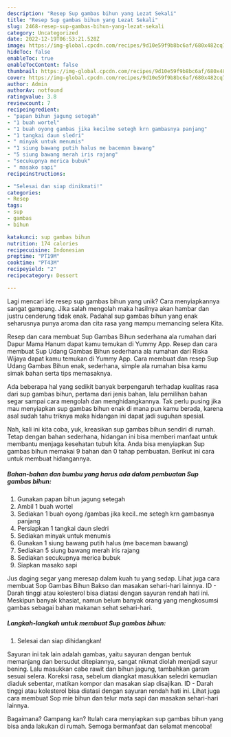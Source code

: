 ```yaml
---
description: "Resep Sup gambas bihun yang Lezat Sekali"
title: "Resep Sup gambas bihun yang Lezat Sekali"
slug: 2468-resep-sup-gambas-bihun-yang-lezat-sekali
category: Uncategorized
date: 2022-12-19T06:53:21.528Z
image: https://img-global.cpcdn.com/recipes/9d10e59f9b8bc6af/680x482cq70/sup-gambas-bihun-foto-resep-utama.jpg
hideToc: false
enableToc: true
enableTocContent: false
thumbnail: https://img-global.cpcdn.com/recipes/9d10e59f9b8bc6af/680x482cq70/sup-gambas-bihun-foto-resep-utama.jpg
cover: https://img-global.cpcdn.com/recipes/9d10e59f9b8bc6af/680x482cq70/sup-gambas-bihun-foto-resep-utama.jpg
author: Admin
authorAv: notfound
ratingvalue: 3.8
reviewcount: 7
recipeingredient:
- "papan bihun jagung setegah"
- "1 buah wortel"
- "1 buah oyong gambas jika kecilme setegh krn gambasnya panjang"
- "1 tangkai daun sledri"
- " minyak untuk menumis"
- "1 siung bawang putih halus me baceman bawang"
- "5 siung bawang merah iris rajang"
- "secukupnya merica bubuk"
- " masako sapi"
recipeinstructions:

- "Selesai dan siap dinikmati!"
categories:
- Resep
tags:
- sup
- gambas
- bihun

katakunci: sup gambas bihun 
nutrition: 174 calories
recipecuisine: Indonesian
preptime: "PT19M"
cooktime: "PT43M"
recipeyield: "2"
recipecategory: Dessert

---
```





Lagi mencari ide resep sup gambas bihun yang unik? Cara menyiapkannya sangat gampang. Jika salah mengolah maka hasilnya akan hambar dan justru cenderung tidak enak. Padahal sup gambas bihun yang enak seharusnya punya aroma dan cita rasa yang mampu memancing selera Kita.





Resep dan cara membuat Sup Gambas Bihun sederhana ala rumahan dari Dapur Mama Hanum dapat kamu temukan di Yummy App. Resep dan cara membuat Sup Udang Gambas Bihun sederhana ala rumahan dari Riska Wijaya dapat kamu temukan di Yummy App. Cara membuat dan resep Sup Udang Gambas Bihun enak, sederhana, simple ala rumahan bisa kamu simak bahan serta tips memasaknya.

Ada beberapa hal yang sedikit banyak berpengaruh terhadap kualitas rasa dari sup gambas bihun, pertama dari jenis bahan, lalu pemilihan bahan segar sampai cara mengolah dan menghidangkannya. Tak perlu pusing jika mau menyiapkan sup gambas bihun enak di mana pun kamu berada, karena asal sudah tahu triknya maka hidangan ini dapat jadi suguhan spesial.






Nah, kali ini kita coba, yuk, kreasikan sup gambas bihun sendiri di rumah. Tetap dengan bahan sederhana, hidangan ini bisa memberi manfaat untuk membantu menjaga kesehatan tubuh kita. Anda bisa menyiapkan Sup gambas bihun memakai 9 bahan dan 0 tahap pembuatan. Berikut ini cara untuk membuat hidangannya.

<!--inarticleads1-->

##### Bahan-bahan dan bumbu yang harus ada dalam pembuatan Sup gambas bihun:

1. Gunakan papan bihun jagung setegah
1. Ambil 1 buah wortel
1. Sediakan 1 buah oyong /gambas jika kecil..me setegh krn gambasnya panjang
1. Persiapkan 1 tangkai daun sledri
1. Sediakan  minyak untuk menumis
1. Gunakan 1 siung bawang putih halus (me baceman bawang)
1. Sediakan 5 siung bawang merah iris rajang
1. Sediakan secukupnya merica bubuk
1. Siapkan  masako sapi


Jus daging segar yang meresap dalam kuah tu yang sedap. Lihat juga cara membuat Sop Gambas Bihun Bakso dan masakan sehari-hari lainnya. ID - Darah tinggi atau kolesterol bisa diatasi dengan sayuran rendah hati ini. Meskipun banyak khasiat, namun belum banyak orang yang mengkosumsi gambas sebagai bahan makanan sehat sehari-hari. 

<!--inarticleads2-->

##### Langkah-langkah untuk membuat Sup gambas bihun:


1. Selesai dan siap dihidangkan!

Sayuran ini tak lain adalah gambas, yaitu sayuran dengan bentuk memanjang dan bersudut ditepiannya, sangat nikmat diolah menjadi sayur bening. Lalu masukkan cabe rawit dan bihun jagung, tambahkan garam sesuai selera. Koreksi rasa, sebelum diangkat masukkan seledri kemudian diaduk sebentar, matikan kompor dan masakan siap disajikan. ID - Darah tinggi atau kolesterol bisa diatasi dengan sayuran rendah hati ini. Lihat juga cara membuat Sop mie bihun dan telur mata sapi dan masakan sehari-hari lainnya. 

Bagaimana? Gampang kan? Itulah cara menyiapkan sup gambas bihun yang bisa anda lakukan di rumah. Semoga bermanfaat dan selamat mencoba!
